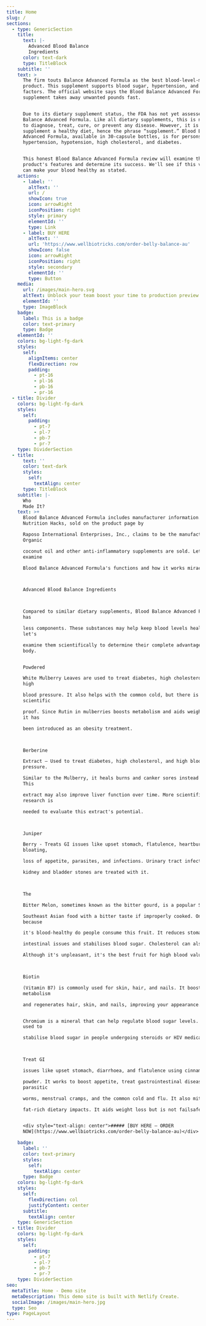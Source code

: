 ```yaml
---
title: Home
slug: /
sections:
  - type: GenericSection
    title:
      text: |-
        Advanced Blood Balance
        Ingredients
      color: text-dark
      type: TitleBlock
    subtitle: ''
    text: >
      The firm touts Balance Advanced Formula as the best blood-level-management
      product. This supplement supports blood sugar, hypertension, and other
      factors. The official website says the Blood Balance Advanced Formula
      supplement takes away unwanted pounds fast.


      Due to its dietary supplement status, the FDA has not yet assessed Blood
      Balance Advanced Formula. Like all dietary supplements, this is not meant
      to diagnose, treat, cure, or prevent any disease. However, it is meant to
      supplement a healthy diet, hence the phrase “supplement.” Blood Balance
      Advanced Formula, available in 30-capsule bottles, is for persons with
      hypertension, hypotension, high cholesterol, and diabetes.


      This honest Blood Balance Advanced Formula review will examine the
      product's features and determine its success. We'll see if this vitamin
      can make your blood healthy as stated.
    actions:
      - label: ''
        altText: ''
        url: /
        showIcon: true
        icon: arrowRight
        iconPosition: right
        style: primary
        elementId: ''
        type: Link
      - label: BUY HERE
        altText: ''
        url: 'https://www.wellbiotricks.com/order-belly-balance-au'
        showIcon: false
        icon: arrowRight
        iconPosition: right
        style: secondary
        elementId: ''
        type: Button
    media:
      url: /images/main-hero.svg
      altText: Unblock your team boost your time to production preview
      elementId: ''
      type: ImageBlock
    badge:
      label: This is a badge
      color: text-primary
      type: Badge
    elementId: ''
    colors: bg-light-fg-dark
    styles:
      self:
        alignItems: center
        flexDirection: row
        padding:
          - pt-16
          - pl-16
          - pb-16
          - pr-16
  - title: Divider
    colors: bg-light-fg-dark
    styles:
      self:
        padding:
          - pt-7
          - pl-7
          - pb-7
          - pr-7
    type: DividerSection
  - title:
      text: ''
      color: text-dark
      styles:
        self:
          textAlign: center
      type: TitleBlock
    subtitle: |-
      Who
      Made It?
    text: >+
      Blood Balance Advanced Formula includes manufacturer information.
      Nutrition Hacks, sold on the product page by

      Raposo International Enterprises, Inc., claims to be the manufacturer.
      Organic

      coconut oil and other anti-inflammatory supplements are sold. Let us
      examine

      Blood Balance Advanced Formula's functions and how it works miraculously. 



      Advanced Blood Balance Ingredients 



      Compared to similar dietary supplements, Blood Balance Advanced Formula
      has

      less components. These substances may help keep blood levels healthy, so
      let's

      examine them scientifically to determine their complete advantages to the
      body.


      Powdered

      White Mulberry Leaves are used to treat diabetes, high cholesterol, and
      high

      blood pressure. It also helps with the common cold, but there is no
      scientific

      proof. Since Rutin in mulberries boosts metabolism and aids weight loss,
      it has

      been introduced as an obesity treatment. 



      Berberine

      Extract — Used to treat diabetes, high cholesterol, and high blood
      pressure.

      Similar to the Mulberry, it heals burns and canker sores instead of colds.
      This

      extract may also improve liver function over time. More scientific
      research is

      needed to evaluate this extract's potential. 



      Juniper

      Berry - Treats GI issues like upset stomach, flatulence, heartburn,
      bloating,

      loss of appetite, parasites, and infections. Urinary tract infections and

      kidney and bladder stones are treated with it. 



      The

      Bitter Melon, sometimes known as the bitter gourd, is a popular South and

      Southeast Asian food with a bitter taste if improperly cooked. Only
      because

      it's blood-healthy do people consume this fruit. It reduces stomach and

      intestinal issues and stabilises blood sugar. Cholesterol can also drop.

      Although it's unpleasant, it's the best fruit for high blood value



      Biotin

      (Vitamin B7) is commonly used for skin, hair, and nails. It boosts
      metabolism

      and regenerates hair, skin, and nails, improving your appearance. 


      Chromium is a mineral that can help regulate blood sugar levels. Mostly
      used to

      stabilise blood sugar in people undergoing steroids or HIV medications. 



      Treat GI

      issues like upset stomach, diarrhoea, and flatulence using cinnamon bark

      powder. It works to boost appetite, treat gastrointestinal diseases,
      parasitic

      worms, menstrual cramps, and the common cold and flu. It also mitigates

      fat-rich dietary impacts. It aids weight loss but is not failsafe.


      <div style="text-align: center">##### [BUY HERE – ORDER
      NOW](https://www.wellbiotricks.com/order-belly-balance-au)</div>

    badge:
      label: ''
      color: text-primary
      styles:
        self:
          textAlign: center
      type: Badge
    colors: bg-light-fg-dark
    styles:
      self:
        flexDirection: col
        justifyContent: center
      subtitle:
        textAlign: center
    type: GenericSection
  - title: Divider
    colors: bg-light-fg-dark
    styles:
      self:
        padding:
          - pt-7
          - pl-7
          - pb-7
          - pr-7
    type: DividerSection
seo:
  metaTitle: Home - Demo site
  metaDescription: This demo site is built with Netlify Create.
  socialImage: /images/main-hero.jpg
  type: Seo
type: PageLayout
---
```


